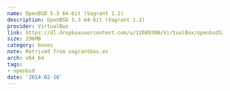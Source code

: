 ```yaml
---
name: OpenBSD 5.3 64-bit (Vagrant 1.2)
description: OpenBSD 5.3 64-bit (Vagrant 1.2)
provider: VirtualBox
link: https://dl.dropboxusercontent.com/u/12089300/VirtualBox/openbsd53_amd64_vagrant12.box
size: 296MB
category: boxes
note: Retrived from vagrantbox.es
arch: x64_64
tags:
- openbsd
date: '2014-02-16'
---
```

